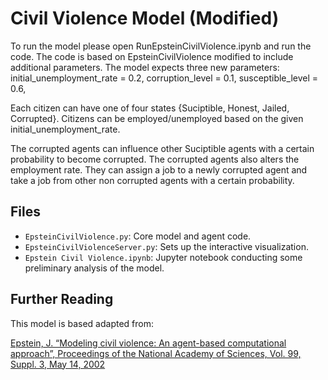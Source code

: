 #  Civil Violence Model (Modified)

To run the model please open RunEpsteinCivilViolence.ipynb and run the code. 
The code is based on EpsteinCivilViolence modified to include additional parameters. 
The model expects three new parameters: 
initial_unemployment_rate = 0.2,
corruption_level = 0.1,
susceptible_level = 0.6,

Each citizen can have one of four states {Suciptible, Honest, Jailed, Corrupted}.  Citizens can be employed/unemployed based on the given initial_unemployment_rate. 

The corrupted agents can influence other Suciptible agents with a certain probability to become corrupted. 
The corrupted agents also alters the employment rate. They can assign a job to a newly corrupted agent and take a job from other non corrupted agents with a certain probability. 


## Files

* ``EpsteinCivilViolence.py``: Core model and agent code.
* ``EpsteinCivilViolenceServer.py``: Sets up the interactive visualization.
* ``Epstein Civil Violence.ipynb``: Jupyter notebook conducting some preliminary analysis of the model.

## Further Reading

This model is based adapted from:

[Epstein, J. “Modeling civil violence: An agent-based computational approach”, Proceedings of the National Academy of Sciences, Vol. 99, Suppl. 3, May 14, 2002](http://www.pnas.org/content/99/suppl.3/7243.short)


